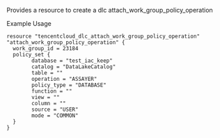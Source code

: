 Provides a resource to create a dlc attach_work_group_policy_operation

Example Usage

```hcl
resource "tencentcloud_dlc_attach_work_group_policy_operation" "attach_work_group_policy_operation" {
  work_group_id = 23184
  policy_set {
		database = "test_iac_keep"
		catalog = "DataLakeCatalog"
		table = ""
		operation = "ASSAYER"
		policy_type = "DATABASE"
		function = ""
		view = ""
		column = ""
		source = "USER"
		mode = "COMMON"
  }
}
